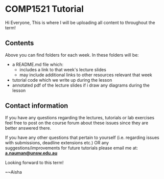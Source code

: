 # COMP1521 Tutorial

Hi Everyone,
This is where I will be uploading all content to throughout the term!

## Contents
Above you can find folders for each week. In these folders will be:
- a README.md file which:
  - includes a link to that week's lecture slides 
  - may include additional links to other resources relevant that week
- tutorial code which we write up during the lesson
- annotated pdf of the lecture slides if i draw any diagrams during the lesson


## Contact information
If you have any questions regarding the lectures, tutorials or lab exercises feel free to post on the course forum about these issues since they are better answered there.

If you have any other questions that pertain to yourself (i.e. regarding issues with submissions, deadline extensions etc.) OR any suggestions/improvements for future tutorials please email me at:
**a.nauman@unsw.edu.au**

Looking forward to this term! 

~~Aisha